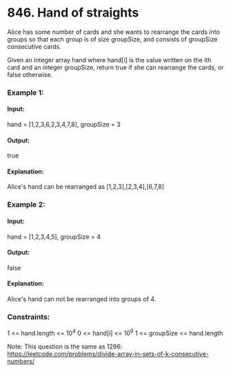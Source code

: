 # 846. Hand of straights
Alice has some number of cards and she wants to rearrange the cards into groups so that each group is of size groupSize, and consists of groupSize consecutive cards.

Given an integer array hand where hand[i] is the value written on the ith card and an integer groupSize, return true if she can rearrange the cards, or false otherwise.

### Example 1:
#### Input:
hand = [1,2,3,6,2,3,4,7,8], groupSize = 3
#### Output:
true
#### Explanation:
Alice's hand can be rearranged as [1,2,3],[2,3,4],[6,7,8]

### Example 2:
#### Input:
hand = [1,2,3,4,5], groupSize = 4
#### Output:
false
#### Explanation:
Alice's hand can not be rearranged into groups of 4.

### Constraints:
1 <= hand.length <= $`10^4`$
0 <= hand[i] <= $`10^9`$
1 <= groupSize <= hand.length
 
Note: This question is the same as 1296: https://leetcode.com/problems/divide-array-in-sets-of-k-consecutive-numbers/

